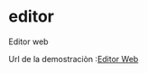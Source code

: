 editor
======

Editor web

Url de la demostraciòn :<a target="_blank" href="http://goo.gl/YrEcRP">Editor Web</a>
